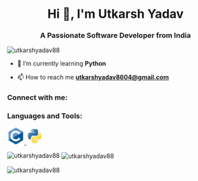 <h1 align="center">Hi 👋, I'm Utkarsh Yadav</h1>
<h3 align="center">A Passionate Software Developer from India</h3>

<p align="left"> <img src="https://komarev.com/ghpvc/?username=utkarshyadav88&label=Profile%20views&color=0e75b6&style=flat" alt="utkarshyadav88" /> </p>

- 🌱 I’m currently learning **Python**

- 📫 How to reach me **utkarshyadav8604@gmail.com**

<h3 align="left">Connect with me:</h3>
<p align="left">
</p>

<h3 align="left">Languages and Tools:</h3>
<p align="left"> <a href="https://www.cprogramming.com/" target="_blank" rel="noreferrer"> <img src="https://raw.githubusercontent.com/devicons/devicon/master/icons/c/c-original.svg" alt="c" width="40" height="40"/> </a> <a href="https://www.python.org" target="_blank" rel="noreferrer"> <img src="https://raw.githubusercontent.com/devicons/devicon/master/icons/python/python-original.svg" alt="python" width="40" height="40"/> </a> </p>

<p><img align="left" src="https://github-readme-stats.vercel.app/api/top-langs?username=utkarshyadav88&show_icons=true&locale=en&layout=compact" alt="utkarshyadav88" /></p>

<p>&nbsp;<img align="center" src="https://github-readme-stats.vercel.app/api?username=utkarshyadav88&show_icons=true&locale=en" alt="utkarshyadav88" /></p>

<p><img align="center" src="https://github-readme-streak-stats.herokuapp.com/?user=utkarshyadav88&" alt="utkarshyadav88" /></p>
